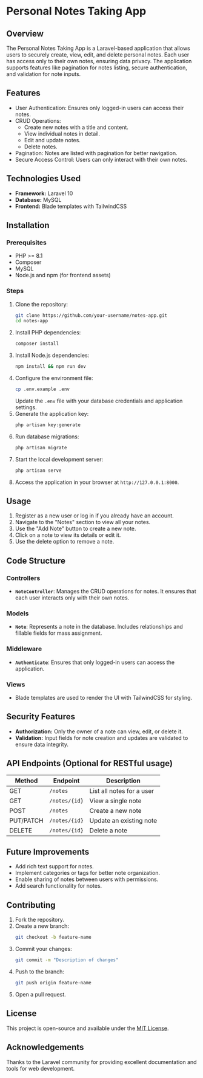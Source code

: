 # Personal Notes Taking App

## Overview
The Personal Notes Taking App is a Laravel-based application that allows users to securely create, view, edit, and delete personal notes. Each user has access only to their own notes, ensuring data privacy. The application supports features like pagination for notes listing, secure authentication, and validation for note inputs.

## Features
- User Authentication: Ensures only logged-in users can access their notes.
- CRUD Operations:
  - Create new notes with a title and content.
  - View individual notes in detail.
  - Edit and update notes.
  - Delete notes.
- Pagination: Notes are listed with pagination for better navigation.
- Secure Access Control: Users can only interact with their own notes.

## Technologies Used
- **Framework:** Laravel 10
- **Database:** MySQL
- **Frontend:** Blade templates with TailwindCSS

## Installation

### Prerequisites
- PHP >= 8.1
- Composer
- MySQL
- Node.js and npm (for frontend assets)

### Steps
1. Clone the repository:
   ```bash
   git clone https://github.com/your-username/notes-app.git
   cd notes-app
   ```
2. Install PHP dependencies:
   ```bash
   composer install
   ```
3. Install Node.js dependencies:
   ```bash
   npm install && npm run dev
   ```
4. Configure the environment file:
   ```bash
   cp .env.example .env
   ```
   Update the `.env` file with your database credentials and application settings.
5. Generate the application key:
   ```bash
   php artisan key:generate
   ```
6. Run database migrations:
   ```bash
   php artisan migrate
   ```
7. Start the local development server:
   ```bash
   php artisan serve
   ```
8. Access the application in your browser at `http://127.0.0.1:8000`.

## Usage
1. Register as a new user or log in if you already have an account.
2. Navigate to the "Notes" section to view all your notes.
3. Use the "Add Note" button to create a new note.
4. Click on a note to view its details or edit it.
5. Use the delete option to remove a note.

## Code Structure

### Controllers
- **`NoteController`**: Manages the CRUD operations for notes. It ensures that each user interacts only with their own notes.

### Models
- **`Note`**: Represents a note in the database. Includes relationships and fillable fields for mass assignment.

### Middleware
- **`Authenticate`**: Ensures that only logged-in users can access the application.

### Views
- Blade templates are used to render the UI with TailwindCSS for styling.

## Security Features
- **Authorization:** Only the owner of a note can view, edit, or delete it.
- **Validation:** Input fields for note creation and updates are validated to ensure data integrity.

## API Endpoints (Optional for RESTful usage)
| Method   | Endpoint          | Description              |
|----------|-------------------|--------------------------|
| GET      | `/notes`          | List all notes for a user|
| GET      | `/notes/{id}`     | View a single note       |
| POST     | `/notes`          | Create a new note        |
| PUT/PATCH| `/notes/{id}`     | Update an existing note  |
| DELETE   | `/notes/{id}`     | Delete a note            |

## Future Improvements
- Add rich text support for notes.
- Implement categories or tags for better note organization.
- Enable sharing of notes between users with permissions.
- Add search functionality for notes.

## Contributing
1. Fork the repository.
2. Create a new branch:
   ```bash
   git checkout -b feature-name
   ```
3. Commit your changes:
   ```bash
   git commit -m "Description of changes"
   ```
4. Push to the branch:
   ```bash
   git push origin feature-name
   ```
5. Open a pull request.

## License
This project is open-source and available under the [MIT License](LICENSE).

## Acknowledgements
Thanks to the Laravel community for providing excellent documentation and tools for web development.


